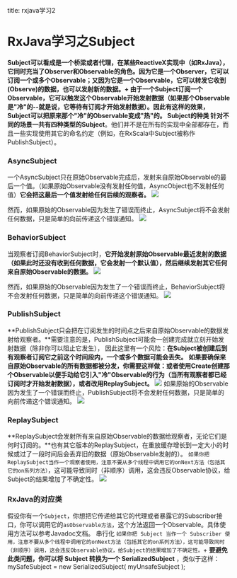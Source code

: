 title: rxjava学习2 

#  RxJava学习之Subject 
**Subject可以看成是一个桥梁或者代理，在某些ReactiveX实现中（如RxJava），它同时充当了Observer和Observable的角色。**因为它是一个Observer，它可以订阅一个或多个Observable；又因为它是一个Observable，它可以转发它收到(Observe)的数据，也可以发射新的数据。+
由于一个Subject订阅一个Observable，它可以触发这个Observable开始发射数据（如果那个Observable是"冷"的--就是说，它等待有订阅才开始发射数据）。因此有这样的效果，Subject可以把原来那个"冷"的Observable变成"热"的。
Subject的种类 
针对不同的场景**一共有四种类型的Subject**。他们并不是在所有的实现中全部都存在，而且一些实现使用其它的命名约定（例如，在RxScala中Subject被称作PublishSubject）。
###  AsyncSubject 
一个AsyncSubject只在原始Observable完成后，发射来自原始Observable的最后一个值。（如果原始Observable没有发射任何值，AsyncObject也不发射任何值）**它会把这最后一个值发射给任何后续的观察者。** 
![](/data/dokuwiki/opensourcelearn/pasted/20160310-214102.png)

然而，如果原始的Observable因为发生了错误而终止，AsyncSubject将不会发射任何数据，只是简单的向前传递这个错误通知。 
![](/data/dokuwiki/opensourcelearn/pasted/20160310-214127.png)

###  BehaviorSubject 
当观察者订阅BehaviorSubject时，**它开始发射原始Observable最近发射的数据（如果此时还没有收到任何数据，它会发射一个默认值），然后继续发射其它任何来自原始Observable的数据。**
![](/data/dokuwiki/opensourcelearn/pasted/20160310-214241.png)

然而，如果原始的Observable因为发生了一个错误而终止，BehaviorSubject将不会发射任何数据，只是简单的向前传递这个错误通知。 
![](/data/dokuwiki/opensourcelearn/pasted/20160310-214304.png)

###  PublishSubject 
**PublishSubject只会把在订阅发生的时间点之后来自原始Observable的数据发射给观察者。**需要注意的是，PublishSubject可能会一创建完成就立刻开始发射数据（除非你可以阻止它发生），
因此这里有一个风险：**在Subject被创建后到有观察者订阅它之前这个时间段内，一个或多个数据可能会丢失。**
**如果要确保来自原始Observable的所有数据都被分发，你需要这样做：或者使用Create创建那个Observable以便手动给它引入"冷"Observable的行为（当所有观察者都已经订阅时才开始发射数据），或者改用ReplaySubject。**
![](/data/dokuwiki/opensourcelearn/pasted/20160310-214502.png)
如果原始的Observable因为发生了一个错误而终止，PublishSubject将不会发射任何数据，只是简单的向前传递这个错误通知。 
![](/data/dokuwiki/opensourcelearn/pasted/20160310-214520.png)
###  ReplaySubject 
**ReplaySubject会发射所有来自原始Observable的数据给观察者，无论它们是何时订阅的。**也有其它版本的ReplaySubject，在重放缓存增长到一定大小的时候或过了一段时间后会丢弃旧的数据（原始Observable发射的）。
` 如果你把ReplaySubject当作一个观察者使用，注意不要从多个线程中调用它的onNext方法（包括其它的on系列方法） `，这可能导致同时（非顺序）调用，这会违反Observable协议，给Subject的结果增加了不确定性。
![](/data/dokuwiki/opensourcelearn/pasted/20160310-214629.png)
###  RxJava的对应类 
假设你有一个` Subject `，你想把它传递给其它的代理或者暴露它的Subscriber接口，你可以调用它的` asObservable方法 `，这个方法返回一个Observable。具体使用方法可以参考Javadoc文档。
串行化
` 如果你把 Subject 当作一个 Subscriber 使用，注意不要从多个线程中调用它的onNext方法（包括其它的on系列方法），这可能导致同时（非顺序）调用，这会违反Observable协议，给Subject的结果增加了不确定性。 `+
**要避免此类问题，你可以将 Subject 转换为一个 SerializedSubject** ，类似于这样：
mySafeSubject = new SerializedSubject( myUnsafeSubject );